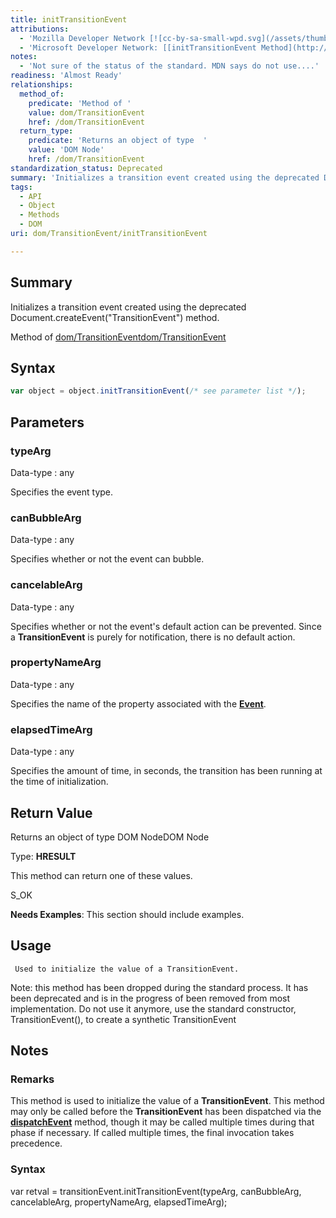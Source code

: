 ```yaml
---
title: initTransitionEvent
attributions:
  - 'Mozilla Developer Network [![cc-by-sa-small-wpd.svg](/assets/thumb/8/8c/cc-by-sa-small-wpd.svg/120px-cc-by-sa-small-wpd.svg.png)](http://creativecommons.org/licenses/by-sa/3.0/us/): [[TransitionEvent.initTransitionEvent](https://developer.mozilla.org/en-US/docs/Web/API/TransitionEvent.initTransitionEvent) Article]'
  - 'Microsoft Developer Network: [[initTransitionEvent Method](http://msdn.microsoft.com/en-us/library/ie/hh772141(v=vs.85).aspx) Article]'
notes:
  - 'Not sure of the status of the standard. MDN says do not use....'
readiness: 'Almost Ready'
relationships:
  method_of:
    predicate: 'Method of '
    value: dom/TransitionEvent
    href: /dom/TransitionEvent
  return_type:
    predicate: 'Returns an object of type  '
    value: 'DOM Node'
    href: /dom/TransitionEvent
standardization_status: Deprecated
summary: 'Initializes a transition event created using the deprecated Document.createEvent(&quot;TransitionEvent&quot;) method.'
tags:
  - API
  - Object
  - Methods
  - DOM
uri: dom/TransitionEvent/initTransitionEvent

---
```

## Summary

Initializes a transition event created using the deprecated Document.createEvent(&quot;TransitionEvent&quot;) method.

Method of [dom/TransitionEvent](/dom/TransitionEvent)[dom/TransitionEvent](/dom/TransitionEvent)

## Syntax

``` js
var object = object.initTransitionEvent(/* see parameter list */);
```

## Parameters

### typeArg

 Data-type
:   any

 Specifies the event type.

### canBubbleArg

 Data-type
:   any

 Specifies whether or not the event can bubble.

### cancelableArg

 Data-type
:   any

 Specifies whether or not the event's default action can be prevented. Since a **TransitionEvent** is purely for notification, there is no default action.

### propertyNameArg

 Data-type
:   any

 Specifies the name of the property associated with the [**Event**](/dom/Event).

### elapsedTimeArg

 Data-type
:   any

 Specifies the amount of time, in seconds, the transition has been running at the time of initialization.

## Return Value

Returns an object of type DOM NodeDOM Node

Type: **HRESULT**

This method can return one of these values.

S\_OK

**Needs Examples**: This section should include examples.

## Usage

     Used to initialize the value of a TransitionEvent.

Note: this method has been dropped during the standard process. It has been deprecated and is in the progress of been removed from most implementation. Do not use it anymore, use the standard constructor, TransitionEvent(), to create a synthetic TransitionEvent

## Notes

### Remarks

This method is used to initialize the value of a **TransitionEvent**. This method may only be called before the **TransitionEvent** has been dispatched via the [**dispatchEvent**](/dom/EventTarget/dispatchEvent) method, though it may be called multiple times during that phase if necessary. If called multiple times, the final invocation takes precedence.

### Syntax

var retval = transitionEvent.initTransitionEvent(typeArg, canBubbleArg, cancelableArg, propertyNameArg, elapsedTimeArg);

